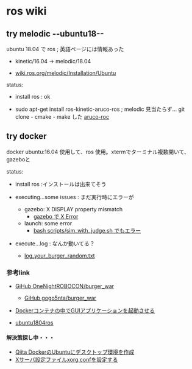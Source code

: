 # ros wiki

## try melodic --ubuntu18--

ubuntu 18.04 で ros ; 英語ページには情報あった

  - kinetic/16.04 -> melodic/18.04

  - [wiki.ros.org/melodic/Installation/Ubuntu](http://wiki.ros.org/melodic/Installation/Ubuntu)

status:
  - install ros : ok

  - sudo apt-get install ros-kinetic-aruco-ros ; melodic 見当たらず… git clone - cmake - make した [aruco-roc](https://github.com/pal-robotics/aruco_ros)

## try docker

docker ubuntu:16.04 使用して、ros 使用。xtermでターミナル複数開いて、gazeboと

status:
  - install ros :インストールは出来てそう 

  - executing...some issues : まだ実行時にエラーが
    - gazebo:  X DISPLAY property mismatch
      - [gazebo で X Error](https://github.com/naruai/wiki/blob/master/ros/errlog_gazebo.txt)
    - launch:  some error
      - [bash scripts/sim_with_judge.sh でもエラー](https://github.com/naruai/wiki/blob/master/ros/errlog_sim_with_judge.txt)

  - execute...log : なんか動いてる？
    - [log_your_burger_random.txt](https://github.com/naruai/wiki/blob/master/ros/log_your_burger_random.txt)

### 参考link

  - [GiHub OneNightROBOCON/burger_war](https://github.com/OneNightROBOCON/burger_war/blob/master/README.md)
    - [GiHub gogo5nta/burger_war](https://github.com/gogo5nta/burger_war/blob/master/README.md)
  - [Dockerコンテナの中でGUIアプリケーションを起動させる](https://unskilled.site/docker%E3%82%B3%E3%83%B3%E3%83%86%E3%83%8A%E3%81%AE%E4%B8%AD%E3%81%A7gui%E3%82%A2%E3%83%97%E3%83%AA%E3%82%B1%E3%83%BC%E3%82%B7%E3%83%A7%E3%83%B3%E3%82%92%E8%B5%B7%E5%8B%95%E3%81%95%E3%81%9B%E3%82%8B/)

  - [ubuntu1804ros](https://symfoware.blog.fc2.com/blog-entry-2265.html)

#### 解決策探し中・・・

  - [Qiita DockerのUbuntuにデスクトップ環境を作成](https://qiita.com/FukuharaYohei/items/a6c1e1a2ba8d1285cfa5)
  - [Xサーバ設定ファイルxorg.confを設定する](http://www.ne.jp/asahi/it/life/it/linux/linux_setting/xorg_conf.html)
   
